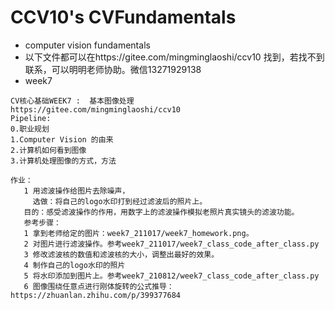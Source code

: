 # CCV10's CVFundamentals
  - computer vision fundamentals 
  - 以下文件都可以在https://gitee.com/mingminglaoshi/ccv10     找到，若找不到联系，可以明明老师协助。微信13271929138
  - week7 
```
CV核心基础WEEK7 :  基本图像处理
https://gitee.com/mingminglaoshi/ccv10
Pipeline:
0.职业规划
1.Computer Vision 的由来
2.计算机如何看到图像
3.计算机处理图像的方式，方法

作业：
   1 用滤波操作给图片去除噪声，
     选做：将自己的logo水印打到经过滤波后的照片上。
   目的：感受滤波操作的作用，用数字上的滤波操作模拟老照片真实镜头的滤波功能。
   参考步骤：
   1 拿到老师给定的图片：week7_211017/week7_homework.png。
   2 对图片进行滤波操作。参考week7_211017/week7_class_code_after_class.py
   3 修改滤波核的数值和滤波核的大小，调整出最好的效果。
   4 制作自己的logo水印的照片
   5 将水印添加到图片上。参考week7_210812/week7_class_code_after_class.py
   6 图像围绕任意点进行刚体旋转的公式推导：https://zhuanlan.zhihu.com/p/399377684
```

